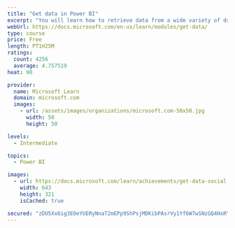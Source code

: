 ```yaml
---
title: "Get data in Power BI"
excerpt: "You will learn how to retrieve data from a wide variety of data sources, including Microsoft Excel, relational databases, and NoSQL data stores. You will also learn how to improve performance while retrieving data."
webUrl: https://docs.microsoft.com/en-us/learn/modules/get-data/
type: course
price: Free
length: PT1H25M
ratings:
  count: 4256
  average: 4.757519
heat: 90

provider:
  name: Microsoft Learn
  domain: microsoft.com
  images:
    - url: /assets/images/organizations/microsoft.com-50x50.jpg
      width: 50
      height: 50

levels:
  - Intermediate

topics:
  - Power BI

images:
  - url: https://docs.microsoft.com/learn/achievements/get-data-social.png
    width: 643
    height: 321
    isCached: true

secured: "zDU5Xx6ig3EOeYUERyNnaT2mEPp9ShPsjMDKibPAsrVy1Yf6W7wSNzGQ4HxRYPwiA/+37kWTyVesm/06nPMDjcHKcH1bFOkBSeL60L8j32hmj8K/u5NllmA2kEBHT7bdrQAvxCHb0ue0w4aJSf/+c6Eqn5/eUZt690YlnSXaDWLbiU/EIWvMYP5A5Kcu6ATWSYRvAZK7elEuaKeoaL5meDhAmB7oYpxaIxpNNZsxhhYXTY6FhpDrg/ByKvQ4ghcD+tmJkKwj1O82D2B0e844AC47ynG5Td/LXCAogofOXKEULnxJkAVHAUFPwpQL79PKhIqu9WnSRFRVav82fqL1Ntqbl3gMTbTxnImOf2+/rrjjLGw+CZxlrtQXbGUT7xEEV1XXDAyRf48YTjHRvgKaZU9Ppjl/I+H57BWimXUiphk=;bsLD1ZYBMJWdX11I4UX0Jg=="
---
```


